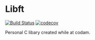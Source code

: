 # Libft 
[![Build Status](https://travis-ci.com/Eathox/libft.svg?branch=master)](https://travis-ci.com/Eathox/libft)
[![codecov](https://codecov.io/gh/Eathox/libft/branch/master/graph/badge.svg)](https://codecov.io/gh/Eathox/libft)

Personal C libary created while at codam.
